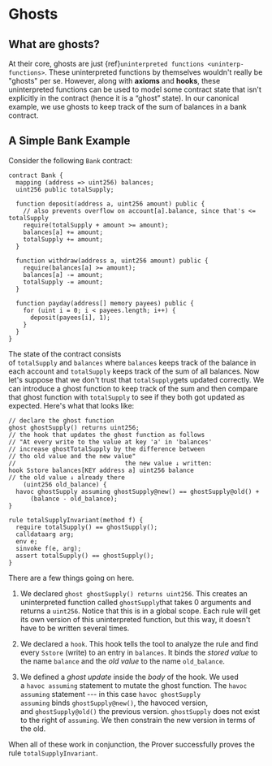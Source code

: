 Ghosts
======

What are ghosts?
----------------

At their core, ghosts are just {ref}`uninterpreted functions <uninterp-functions>`. These uninterpreted functions by themselves wouldn't really be "ghosts" per se. However, along with **axioms** and **hooks**, these uninterpreted functions can be used to model some contract state that isn't explicitly in the contract (hence it is a “ghost” state). In our canonical example, we use ghosts to keep track of the sum of balances in a bank contract.

A Simple Bank Example
---------------------

Consider the following `Bank` contract:

```solidity
contract Bank {
  mapping (address => uint256) balances;
  uint256 public totalSupply;
  
  function deposit(address a, uint256 amount) public {
    // also prevents overflow on account[a].balance, since that's <= totalSupply
    require(totalSupply + amount >= amount);
    balances[a] += amount;
    totalSupply += amount;
  }
  
  function withdraw(address a, uint256 amount) public {
    require(balances[a] >= amount);
    balances[a] -= amount;
    totalSupply -= amount;
  }
  
  function payday(address[] memory payees) public {
    for (uint i = 0; i < payees.length; i++) {
      deposit(payees[i], 1);
    }
  }
}
```

The state of the contract consists of `totalSupply` and `balances` where `balances` keeps track of the balance in each account and `totalSupply` keeps track of the sum of all balances. Now let's suppose that we don't trust that `totalSupply`gets updated correctly. We can introduce a ghost function to keep track of the sum and then compare that ghost function with `totalSupply` to see if they both got updated as expected. Here's what that looks like:

```cvl
// declare the ghost function
ghost ghostSupply() returns uint256;
// the hook that updates the ghost function as follows
// "At every write to the value at key 'a' in 'balances'
// increase ghostTotalSupply by the difference between
// tho old value and the new value"
//                              the new value ↓ written:
hook Sstore balances[KEY address a] uint256 balance
// the old value ↓ already there
    (uint256 old_balance) {
  havoc ghostSupply assuming ghostSupply@new() == ghostSupply@old() +
      (balance - old_balance);
}

rule totalSupplyInvariant(method f) {
  require totalSupply() == ghostSupply();
  calldataarg arg;
  env e;
  sinvoke f(e, arg);
  assert totalSupply() == ghostSupply();
}
```

There are a few things going on here.

1.  We declared `ghost ghostSupply() returns uint256`. This creates an uninterpreted function called `ghostSupply`that takes 0 arguments and returns a `uint256`. Notice that this is in a global scope. Each rule will get its own version of this uninterpreted function, but this way, it doesn't have to be written several times.
    
2.  We declared a `hook`. This hook tells the tool to analyze the rule and find every `Sstore` (write) to an entry in `balances`. It binds the _stored value_ to the name `balance` and the _old value_ to the name `old_balance`.
    
3.  We defined a _ghost update_ inside the _body_ of the hook. We used a `havoc
    assuming` statement to mutate the ghost function. The `havoc
    assuming` statement --- in this case `havoc ghostSupply
    assuming` binds `ghostSupply@new()`, the havoced version,
    and `ghostSupply@old()` the previous version. `ghostSupply` does not exist
    to the right of `assuming`. We then constrain the new version in terms of
    the old.
    

When all of these work in conjunction, the Prover successfully proves the rule `totalSupplyInvariant`.
